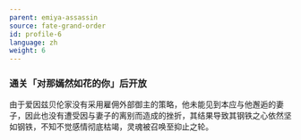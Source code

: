 ```yaml
---
parent: emiya-assassin
source: fate-grand-order
id: profile-6
language: zh
weight: 6
---
```


### 通关「对那嫣然如花的你」后开放

由于爱因兹贝伦家没有采用雇佣外部御主的策略，他未能见到本应与他邂逅的妻子，因此也没有遭受因与妻子的离别而造成的挫折，其结果导致其钢铁之心依然坚如钢铁，不知不觉感情彻底枯竭，灵魂被召唤至抑止之轮。
